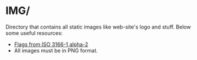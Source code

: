# IMG/

Directory that contains all static images like web-site's logo and stuff. Below
some useful resources:

-   [Flags from ISO 3166-1 alpha-2][flags]
-   All images must be in PNG format.

[flags]: http://www.famfamfam.com/lab/icons/flags/
